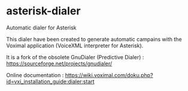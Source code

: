 # asterisk-dialer

Automatic dialer for Asterisk

This dialer have been created to generate automatic campains with the Voximal application (VoiceXML interpreter for Asterisk).

It is a fork of the obsolete GnuDialer (Predictive Dialer) :
https://sourceforge.net/projects/gnudialer/

Online documentation :
https://wiki.voximal.com/doku.php?id=vxi_installation_guide:dialer:start
